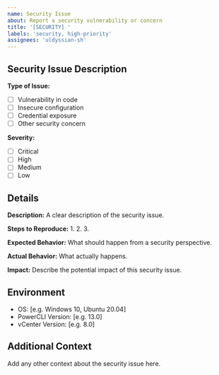 ```yaml
---
name: Security Issue
about: Report a security vulnerability or concern
title: '[SECURITY] '
labels: 'security, high-priority'
assignees: 'uldyssian-sh'
---
```


## Security Issue Description

**Type of Issue:**
- [ ] Vulnerability in code
- [ ] Insecure configuration
- [ ] Credential exposure
- [ ] Other security concern

**Severity:**
- [ ] Critical
- [ ] High
- [ ] Medium
- [ ] Low

## Details

**Description:**
A clear description of the security issue.

**Steps to Reproduce:**
1. 
2. 
3. 

**Expected Behavior:**
What should happen from a security perspective.

**Actual Behavior:**
What actually happens.

**Impact:**
Describe the potential impact of this security issue.

## Environment

- OS: [e.g. Windows 10, Ubuntu 20.04]
- PowerCLI Version: [e.g. 13.0]
- vCenter Version: [e.g. 8.0]

## Additional Context

Add any other context about the security issue here.